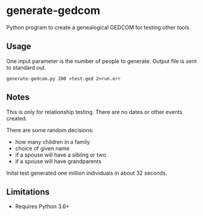 # generate-gedcom

Python program to create a genealogical GEDCOM for testing other tools.

## Usage

One input parameter is the number of people to generate. Output file is sent to standard out.

```
generate-gedcom.py 200 >test.ged 2>run.err
```

## Notes

This is only for relationship testing. There are no dates or other events created.

There are some random decisions:
- how many children in a family
- choice of given name
- if a spouse will have a sibling or two
- if a spouse will have grandparents

Inital test generated one million individuals in about 32 seconds.

## Limitations

- Requires Python 3.6+
